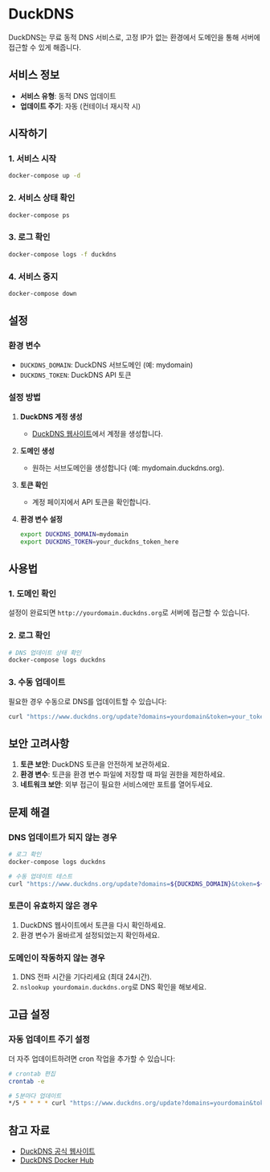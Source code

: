 # DuckDNS

DuckDNS는 무료 동적 DNS 서비스로, 고정 IP가 없는 환경에서 도메인을 통해 서버에 접근할 수 있게 해줍니다.

## 서비스 정보

- **서비스 유형**: 동적 DNS 업데이트
- **업데이트 주기**: 자동 (컨테이너 재시작 시)

## 시작하기

### 1. 서비스 시작
```bash
docker-compose up -d
```

### 2. 서비스 상태 확인
```bash
docker-compose ps
```

### 3. 로그 확인
```bash
docker-compose logs -f duckdns
```

### 4. 서비스 중지
```bash
docker-compose down
```

## 설정

### 환경 변수

- `DUCKDNS_DOMAIN`: DuckDNS 서브도메인 (예: mydomain)
- `DUCKDNS_TOKEN`: DuckDNS API 토큰

### 설정 방법

1. **DuckDNS 계정 생성**
   - [DuckDNS 웹사이트](https://www.duckdns.org/)에서 계정을 생성합니다.

2. **도메인 생성**
   - 원하는 서브도메인을 생성합니다 (예: mydomain.duckdns.org).

3. **토큰 확인**
   - 계정 페이지에서 API 토큰을 확인합니다.

4. **환경 변수 설정**
   ```bash
   export DUCKDNS_DOMAIN=mydomain
   export DUCKDNS_TOKEN=your_duckdns_token_here
   ```

## 사용법

### 1. 도메인 확인
설정이 완료되면 `http://yourdomain.duckdns.org`로 서버에 접근할 수 있습니다.

### 2. 로그 확인
```bash
# DNS 업데이트 상태 확인
docker-compose logs duckdns
```

### 3. 수동 업데이트
필요한 경우 수동으로 DNS를 업데이트할 수 있습니다:
```bash
curl "https://www.duckdns.org/update?domains=yourdomain&token=your_token&ip="
```

## 보안 고려사항

1. **토큰 보안**: DuckDNS 토큰을 안전하게 보관하세요.
2. **환경 변수**: 토큰을 환경 변수 파일에 저장할 때 파일 권한을 제한하세요.
3. **네트워크 보안**: 외부 접근이 필요한 서비스에만 포트를 열어두세요.

## 문제 해결

### DNS 업데이트가 되지 않는 경우
```bash
# 로그 확인
docker-compose logs duckdns

# 수동 업데이트 테스트
curl "https://www.duckdns.org/update?domains=${DUCKDNS_DOMAIN}&token=${DUCKDNS_TOKEN}&ip="
```

### 토큰이 유효하지 않은 경우
1. DuckDNS 웹사이트에서 토큰을 다시 확인하세요.
2. 환경 변수가 올바르게 설정되었는지 확인하세요.

### 도메인이 작동하지 않는 경우
1. DNS 전파 시간을 기다리세요 (최대 24시간).
2. `nslookup yourdomain.duckdns.org`로 DNS 확인을 해보세요.

## 고급 설정

### 자동 업데이트 주기 설정
더 자주 업데이트하려면 cron 작업을 추가할 수 있습니다:
```bash
# crontab 편집
crontab -e

# 5분마다 업데이트
*/5 * * * * curl "https://www.duckdns.org/update?domains=yourdomain&token=your_token&ip="
```

## 참고 자료

- [DuckDNS 공식 웹사이트](https://www.duckdns.org/)
- [DuckDNS Docker Hub](https://hub.docker.com/r/linuxserver/duckdns)
